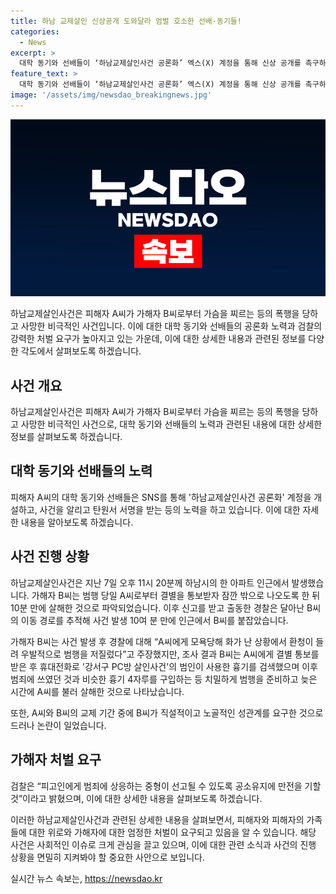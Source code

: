 ```yaml
---
title: 하남 교제살인 신상공개 도와달라 엄벌 호소한 선배·동기들!
categories:
  - News
excerpt: >
  대학 동기와 선배들이 ‘하남교제살인사건 공론화’ 엑스(X) 계정을 통해 신상 공개를 촉구하며 2만5000건의 탄원서를 모았다. 피해자의 언니는 흉기로 인한 충격적인 상처를 공개하며 가해자에게 엄중한 처벌을 촉구했고, 검찰은 중형을 요구한다. 사건은 20살의 피해자 A씨가 가해자 B씨로부터 무참히 살해당한 일로, 가해자의 치밀한 범행과 고통스러운 경위가 논란이 되고 있다. 첫 공판을 앞둔 상황에서 사회적 관심이 계속되고 있으며, 법률조차 없이 죽어 나가는 사람들을 위해 온라인 탄원이 진행 중이다.
feature_text: >
  대학 동기와 선배들이 ‘하남교제살인사건 공론화’ 엑스(X) 계정을 통해 신상 공개를 촉구하며 2만5000건의 탄원서를 모았다. 피해자의 언니는 흉기로 인한 충격적인 상처를 공개하며 가해자에게 엄중한 처벌을 촉구했고, 검찰은 중형을 요구한다. 사건은 20살의 피해자 A씨가 가해자 B씨로부터 무참히 살해당한 일로, 가해자의 치밀한 범행과 고통스러운 경위가 논란이 되고 있다. 첫 공판을 앞둔 상황에서 사회적 관심이 계속되고 있으며, 법률조차 없이 죽어 나가는 사람들을 위해 온라인 탄원이 진행 중이다.
image: '/assets/img/newsdao_breakingnews.jpg'
---
```


<p><img src="/assets/img/newsdao_breakingnews.jpg" alt="pcversion 속보" /></p>

<p>하남교제살인사건은 피해자 A씨가 가해자 B씨로부터 가슴을 찌르는 등의 폭행을 당하고 사망한 비극적인 사건입니다. 이에 대한 대학 동기와 선배들의 공론화 노력과 검찰의 강력한 처벌 요구가 높아지고 있는 가운데, 이에 대한 상세한 내용과 관련된 정보를 다양한 각도에서 살펴보도록 하겠습니다. </p>

<h2 data-ke-size="size26">사건 개요</h2>

<p data-ke-size="size16">하남교제살인사건은 피해자 A씨가 가해자 B씨로부터 가슴을 찌르는 등의 폭행을 당하고 사망한 비극적인 사건으로, 대학 동기와 선배들의 노력과 관련된 내용에 대한 상세한 정보를 살펴보도록 하겠습니다.</p>

<h2 data-ke-size="size26">대학 동기와 선배들의 노력</h2>

<p data-ke-size="size16">피해자 A씨의 대학 동기와 선배들은 SNS를 통해 '하남교제살인사건 공론화' 계정을 개설하고, 사건을 알리고 탄원서 서명을 받는 등의 노력을 하고 있습니다. 이에 대한 자세한 내용을 알아보도록 하겠습니다.</p>

<h2 data-ke-size="size26">사건 진행 상황</h2>

<p data-ke-size="size16">하남교제살인사건은 지난 7일 오후 11시 20분께 하남시의 한 아파트 인근에서 발생했습니다. 가해자 B씨는 범행 당일 A씨로부터 결별을 통보받자 잠깐 밖으로 나오도록 한 뒤 10분 만에 살해한 것으로 파악되었습니다. 이후 신고를 받고 출동한 경찰은 달아난 B씨의 이동 경로를 추적해 사건 발생 10여 분 만에 인근에서 B씨를 붙잡았습니다.</p>

<p data-ke-size="size16">
가해자 B씨는 사건 발생 후 경찰에 대해 “A씨에게 모욕당해 화가 난 상황에서 환청이 들려 우발적으로 범행을 저질렀다”고 주장했지만, 조사 결과 B씨는 A씨에게 결별 통보를 받은 후 휴대전화로 '강서구 PC방 살인사건'의 범인이 사용한 흉기를 검색했으며 이후 범죄에 쓰였던 것과 비슷한 흉기 4자루를 구입하는 등 치밀하게 범행을 준비하고 늦은 시간에 A씨를 불러 살해한 것으로 나타났습니다.</p>

<p data-ke-size="size16">또한, A씨와 B씨의 교제 기간 중에 B씨가 직설적이고 노골적인 성관계를 요구한 것으로 드러나 논란이 일었습니다.</p>

<h2 data-ke-size="size26">가해자 처벌 요구</h2>

<p data-ke-size="size16">검찰은 “피고인에게 범죄에 상응하는 중형이 선고될 수 있도록 공소유지에 만전을 기할 것”이라고 밝혔으며, 이에 대한 상세한 내용을 살펴보도록 하겠습니다.</p>

<p>이러한 하남교제살인사건과 관련된 상세한 내용을 살펴보면서, 피해자와 피해자의 가족들에 대한 위로와 가해자에 대한 엄정한 처벌이 요구되고 있음을 알 수 있습니다. 해당 사건은 사회적인 이슈로 크게 관심을 끌고 있으며, 이에 대한 관련 소식과 사건의 진행 상황을 면밀히 지켜봐야 할 중요한 사안으로 보입니다.</p>
실시간 뉴스 속보는, <a href="https://newsdao.kr" rel="dofollow">https://newsdao.kr</a>


